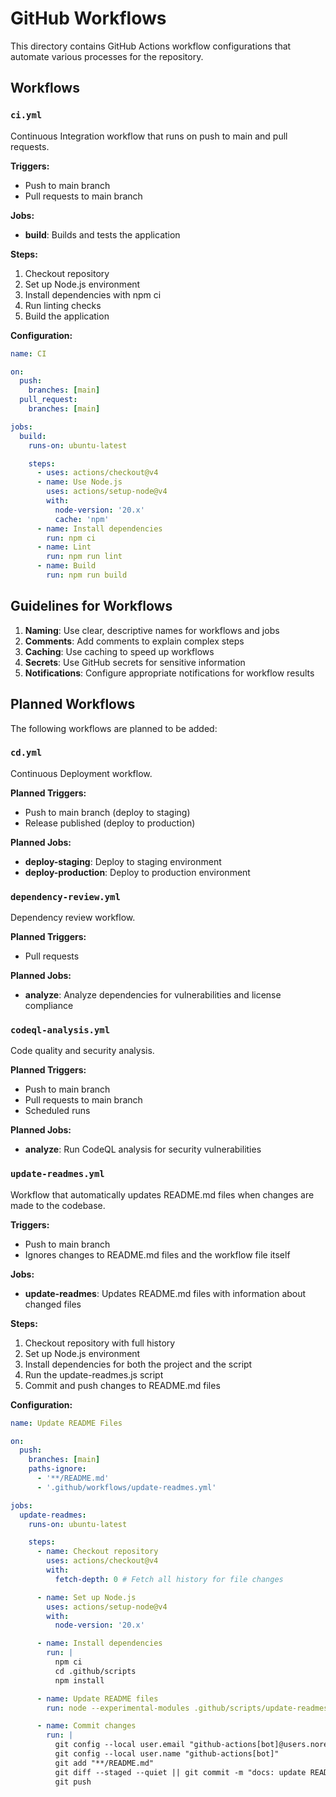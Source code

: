 # GitHub Workflows

This directory contains GitHub Actions workflow configurations that automate various processes for the repository.

## Workflows

### `ci.yml`

Continuous Integration workflow that runs on push to main and pull requests.

**Triggers:**

- Push to main branch
- Pull requests to main branch

**Jobs:**

- **build**: Builds and tests the application

**Steps:**

1. Checkout repository
2. Set up Node.js environment
3. Install dependencies with npm ci
4. Run linting checks
5. Build the application

**Configuration:**

```yaml
name: CI

on:
  push:
    branches: [main]
  pull_request:
    branches: [main]

jobs:
  build:
    runs-on: ubuntu-latest

    steps:
      - uses: actions/checkout@v4
      - name: Use Node.js
        uses: actions/setup-node@v4
        with:
          node-version: '20.x'
          cache: 'npm'
      - name: Install dependencies
        run: npm ci
      - name: Lint
        run: npm run lint
      - name: Build
        run: npm run build
```

## Guidelines for Workflows

1. **Naming**: Use clear, descriptive names for workflows and jobs
2. **Comments**: Add comments to explain complex steps
3. **Caching**: Use caching to speed up workflows
4. **Secrets**: Use GitHub secrets for sensitive information
5. **Notifications**: Configure appropriate notifications for workflow results

## Planned Workflows

The following workflows are planned to be added:

### `cd.yml`

Continuous Deployment workflow.

**Planned Triggers:**

- Push to main branch (deploy to staging)
- Release published (deploy to production)

**Planned Jobs:**

- **deploy-staging**: Deploy to staging environment
- **deploy-production**: Deploy to production environment

### `dependency-review.yml`

Dependency review workflow.

**Planned Triggers:**

- Pull requests

**Planned Jobs:**

- **analyze**: Analyze dependencies for vulnerabilities and license compliance

### `codeql-analysis.yml`

Code quality and security analysis.

**Planned Triggers:**

- Push to main branch
- Pull requests to main branch
- Scheduled runs

**Planned Jobs:**

- **analyze**: Run CodeQL analysis for security vulnerabilities

### `update-readmes.yml`

Workflow that automatically updates README.md files when changes are made to the codebase.

**Triggers:**

- Push to main branch
- Ignores changes to README.md files and the workflow file itself

**Jobs:**

- **update-readmes**: Updates README.md files with information about changed files

**Steps:**

1. Checkout repository with full history
2. Set up Node.js environment
3. Install dependencies for both the project and the script
4. Run the update-readmes.js script
5. Commit and push changes to README.md files

**Configuration:**

```yaml
name: Update README Files

on:
  push:
    branches: [main]
    paths-ignore:
      - '**/README.md'
      - '.github/workflows/update-readmes.yml'

jobs:
  update-readmes:
    runs-on: ubuntu-latest

    steps:
      - name: Checkout repository
        uses: actions/checkout@v4
        with:
          fetch-depth: 0 # Fetch all history for file changes

      - name: Set up Node.js
        uses: actions/setup-node@v4
        with:
          node-version: '20.x'

      - name: Install dependencies
        run: |
          npm ci
          cd .github/scripts
          npm install

      - name: Update README files
        run: node --experimental-modules .github/scripts/update-readmes.js

      - name: Commit changes
        run: |
          git config --local user.email "github-actions[bot]@users.noreply.github.com"
          git config --local user.name "github-actions[bot]"
          git add "**/README.md"
          git diff --staged --quiet || git commit -m "docs: update README files [skip ci]"
          git push
```
